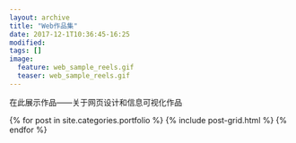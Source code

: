 ```yaml
---
layout: archive
title: "Web作品集"
date: 2017-12-1T10:36:45-16:25
modified:
tags: []
image: 
  feature: web_sample_reels.gif
  teaser: web_sample_reels.gif
---
```


在此展示作品——关于网页设计和信息可视化作品


<div class="tiles">
{% for post in site.categories.portfolio %}
  {% include post-grid.html %}
{% endfor %}

